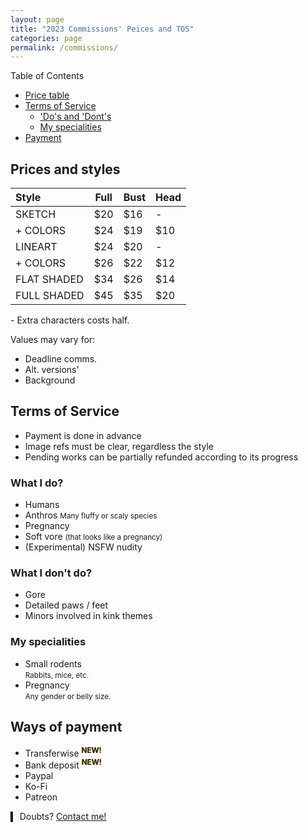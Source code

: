 ```yaml
---
layout: page
title: "2023 Commissions' Peices and TOS"
categories: page
permalink: /commissions/
---
```


<!-- NÃO ESQUEÇA DE TROCAR A DATA DE MODIFICAÇÃO! -->

Table of Contents

- [Price table](#prices-and-styles)
- [Terms of Service](#terms-of-service)
	- ['Do's and 'Dont's](#what-i-do)
	- [My specialities](#my-specialities)
- [Payment](#ways-of-payment)


## Prices and styles

| Style          | Full | Bust | Head |
| :--------------| ---- | ---- | ---- |
| SKETCH         | $20  | $16  | -   |
| + COLORS      | $24  | $19  | $10 |
| LINEART        | $24  | $20  | -   |
| + COLORS      | $26  | $22  | $12 |
| FLAT SHADED    | $34  | $26  | $14 |
| FULL SHADED    | $45  | $35  | $20 |

\- Extra characters costs half.

Values may vary for:
- Deadline comms.
- Alt. versions'
- Background

## Terms of Service
- Payment is done in advance
- Image refs must be clear, regardless the style
- Pending works can be partially refunded according to its progress

### What I do?
- Humans
- Anthros
<small>Many fluffy or scaly species</small>
- Pregnancy
- Soft vore <small>(that looks like a pregnancy)</small>
- (Experimental) NSFW nudity

### What I don't do?
- Gore
- Detailed paws / feet
- Minors involved in kink themes

### My specialities
- Small rodents<br><small>Rabbits, mice, etc.</small>
- Pregnancy<br><small>Any gender or belly size.</small>

## Ways of payment
- Transferwise <sup><span style="text-shadow: 0px 0px 2px #ffaa00">**NEW!**</span><sup>
- Bank deposit <sup><span style="text-shadow: 0px 0px 2px #ffaa00">**NEW!**</span><sup>
- Paypal
- Ko-Fi
- Patreon

▍ Doubts? [Contact me!](contact.md)